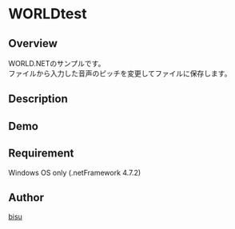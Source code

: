 # WORLDtest

## Overview
WORLD.NETのサンプルです。  
ファイルから入力した音声のピッチを変更してファイルに保存します。

## Description

## Demo

## Requirement
Windows OS only (.netFramework 4.7.2)

## Author

[bisu](https://github.com/biss-git)
